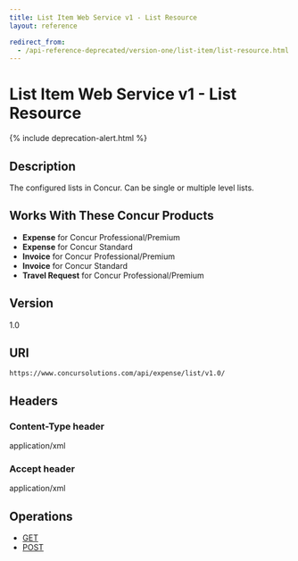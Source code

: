 ```yaml
---
title: List Item Web Service v1 - List Resource
layout: reference

redirect_from:
  - /api-reference-deprecated/version-one/list-item/list-resource.html
---
```


# List Item Web Service v1 - List Resource

{% include deprecation-alert.html %}

## Description

The configured lists in Concur. Can be single or multiple level lists.

## Works With These Concur Products

* **Expense** for Concur Professional/Premium
* **Expense** for Concur Standard
* **Invoice** for Concur Professional/Premium
* **Invoice** for Concur Standard
* **Travel Request** for Concur Professional/Premium

## Version

1.0

## URI

`https://www.concursolutions.com/api/expense/list/v1.0/ `

## Headers

### Content-Type header

application/xml

### Accept header

application/xml

## Operations

* [GET](./v1.list-resource-get.html)
* [POST](./v1.list-resource-post.html)

